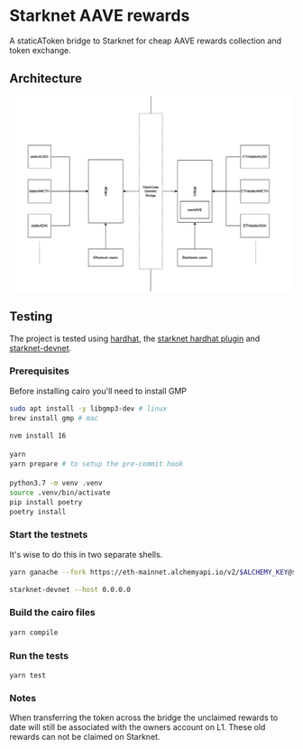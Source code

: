 # Starknet AAVE rewards

A staticAToken bridge to Starknet for cheap AAVE rewards collection and token
exchange.

## Architecture

![Starknet AAVE rewards architectural diagram](resources/architecture.png)
## Testing

The project is tested using [hardhat](https://hardhat.org/), the [starknet
hardhat plugin](https://github.com/Shard-Labs/starknet-hardhat-plugin) and
[starknet-devnet](https://github.com/Shard-Labs/starknet-devnet).

### Prerequisites

Before installing cairo you'll need to install GMP

```bash
sudo apt install -y libgmp3-dev # linux
brew install gmp # mac
```

```bash
nvm install 16

yarn
yarn prepare # to setup the pre-commit hook

python3.7 -m venv .venv
source .venv/bin/activate
pip install poetry
poetry install
```

### Start the testnets

It's wise to do this in two separate shells.

```bash
yarn ganache --fork https://eth-mainnet.alchemyapi.io/v2/$ALCHEMY_KEY@$BLOCK_NUMBER --gasPrice 2000000000000 -u $DAI_WHALE -u $USDC_WHALE -u $STKAAVE_WHALE
```

```bash
starknet-devnet --host 0.0.0.0
```

### Build the cairo files

```bash
yarn compile
```

### Run the tests

```
yarn test
```

### Notes

When transferring the token across the bridge the unclaimed rewards to date
will still be associated with the owners account on L1. These old rewards can
not be claimed on Starknet.
